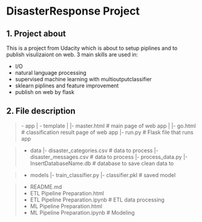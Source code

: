# DisasterResponse Project

## 1. Project about
This is a project from Udacity which is about to setup piplines and to publish visulizaiont on web. 3 main skills are used in:
  - I/O
  - natural language processing
  - supervised machine learning with multioutputclassifier
  - sklearn piplines and feature improvement
  - publish on web by flask
  
 ## 2. File description
 
> \- app
> \| - template
> \| |- master.html  # main page of web app
> | |- go.html  # classification result page of web app
> |- run.py  # Flask file that runs app

> - data
> |- disaster_categories.csv  # data to process 
> |- disaster_messages.csv  # data to process
> |- process_data.py
> |- InsertDatabaseName.db   # database to save clean data to

> - models
> |- train_classifier.py
> |- classifier.pkl  # saved model 

> - README.md
> - ETL Pipeline Preparation.html 
> - ETL Pipeline Preparation.ipynb # ETL data processing
> - ML Pipeline Preparation.html
> - ML Pipeline Preparation.ipynb # Modeling 
